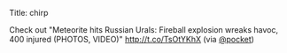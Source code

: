 Title: chirp

Check out "Meteorite hits Russian Urals: Fireball explosion wreaks havoc, 400 injured (PHOTOS, VIDEO)" <a href="http://t.co/TsOtYKhX">http://t.co/TsOtYKhX</a> (via <a href="http://twitter.com/pocket">@pocket</a>)

